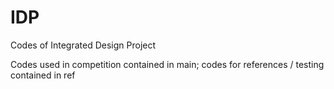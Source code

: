 # IDP
Codes of Integrated Design Project

Codes used in competition contained in main; codes for references / testing contained in ref
